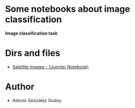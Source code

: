 # Some notebooks about image classification

**Image classification task**


# Dirs and files

- [Satellite images -  (Jupyter Notebook)](nbs/classication_satellite_images.ipynb)


# Author

- Adonis González Godoy